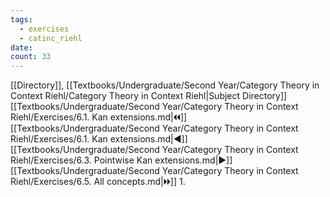 ```yaml
---
tags:
  - exercises
  - catinc_riehl
date: 
count: 33
---
```

[[Directory]], [[Textbooks/Undergraduate/Second Year/Category Theory in Context Riehl/Category Theory in Context Riehl|Subject Directory]]
[[Textbooks/Undergraduate/Second Year/Category Theory in Context Riehl/Exercises/6.1. Kan extensions.md|🞀🞀]] [[Textbooks/Undergraduate/Second Year/Category Theory in Context Riehl/Exercises/6.1. Kan extensions.md|◀]] [[Textbooks/Undergraduate/Second Year/Category Theory in Context Riehl/Exercises/6.3. Pointwise Kan extensions.md|▶]] [[Textbooks/Undergraduate/Second Year/Category Theory in Context Riehl/Exercises/6.5. All concepts.md|🞂🞂]]
1. 